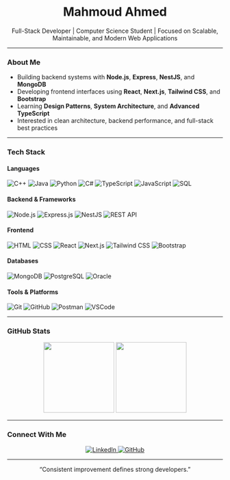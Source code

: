<h1 align="center">Mahmoud Ahmed</h1>

<p align="center">
  Full-Stack Developer | Computer Science Student | Focused on Scalable, Maintainable, and Modern Web Applications
</p>

---

### About Me

- Building backend systems with **Node.js**, **Express**, **NestJS**, and **MongoDB**
- Developing frontend interfaces using **React**, **Next.js**, **Tailwind CSS**, and **Bootstrap**
- Learning **Design Patterns**, **System Architecture**, and **Advanced TypeScript**
- Interested in clean architecture, backend performance, and full-stack best practices

---

### Tech Stack

#### Languages

![C++](https://img.shields.io/badge/C++-00599C?logo=c%2B%2B&logoColor=white)
![Java](https://img.shields.io/badge/Java-007396?logo=java&logoColor=white)
![Python](https://img.shields.io/badge/Python-3776AB?logo=python&logoColor=white)
![C#](https://img.shields.io/badge/C%23-512BD4?logo=csharp&logoColor=white)
![TypeScript](https://img.shields.io/badge/TypeScript-3178C6?logo=typescript&logoColor=white)
![JavaScript](https://img.shields.io/badge/JavaScript-F7DF1E?logo=javascript&logoColor=black)
![SQL](https://img.shields.io/badge/SQL-003B57?logo=databricks&logoColor=white)

#### Backend & Frameworks

![Node.js](https://img.shields.io/badge/Node.js-339933?logo=node.js&logoColor=white)
![Express.js](https://img.shields.io/badge/Express.js-000000?logo=express&logoColor=white)
![NestJS](https://img.shields.io/badge/NestJS-E0234E?logo=nestjs&logoColor=white)
![REST API](https://img.shields.io/badge/REST-02569B?logo=rest&logoColor=white)

#### Frontend

![HTML](https://img.shields.io/badge/HTML5-E34F26?logo=html5&logoColor=white)
![CSS](https://img.shields.io/badge/CSS3-1572B6?logo=css3&logoColor=white)
![React](https://img.shields.io/badge/React-20232A?logo=react&logoColor=61DAFB)
![Next.js](https://img.shields.io/badge/Next.js-000000?logo=next.js&logoColor=white)
![Tailwind CSS](https://img.shields.io/badge/Tailwind_CSS-38B2AC?logo=tailwind-css&logoColor=white)
![Bootstrap](https://img.shields.io/badge/Bootstrap-7952B3?logo=bootstrap&logoColor=white)

#### Databases

![MongoDB](https://img.shields.io/badge/MongoDB-47A248?logo=mongodb&logoColor=white)
![PostgreSQL](https://img.shields.io/badge/PostgreSQL-4169E1?logo=postgresql&logoColor=white)
![Oracle](https://img.shields.io/badge/Oracle_DB-F80000?logo=oracle&logoColor=white)

#### Tools & Platforms

![Git](https://img.shields.io/badge/Git-F05032?logo=git&logoColor=white)
![GitHub](https://img.shields.io/badge/GitHub-181717?logo=github&logoColor=white)
![Postman](https://img.shields.io/badge/Postman-FF6C37?logo=postman&logoColor=white)
![VSCode](https://img.shields.io/badge/VS_Code-007ACC?logo=visual-studio-code&logoColor=white)

---

### GitHub Stats

<p align="center">
  <img src="https://github-readme-stats.vercel.app/api?username=YOUR_USERNAME&show_icons=true&theme=tokyonight" height="165">
  <img src="https://github-readme-stats.vercel.app/api/top-langs/?username=YOUR_USERNAME&layout=compact&theme=tokyonight" height="165">
</p>

---

### Connect With Me

<p align="center">
  <a href="https://www.linkedin.com/in/mahmoud-ahmed-9337a4310/" target="_blank">
    <img src="https://img.shields.io/badge/LinkedIn-blue?logo=linkedin&logoColor=white" alt="LinkedIn">
  </a>
  <a href="https://github.com/Mahmoud-Ahmed200" target="_blank">
    <img src="https://img.shields.io/badge/GitHub-black?logo=github&logoColor=white" alt="GitHub">
  </a>
</p>

---

<p align="center">“Consistent improvement defines strong developers.”</p>
